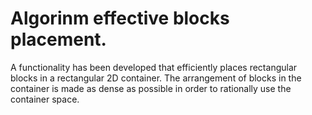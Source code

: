 # Algorinm effective blocks placement.

A functionality has been developed that efficiently places rectangular blocks in a rectangular 2D container.
The arrangement of blocks in the container is made
as dense as possible in order to rationally use the container space.